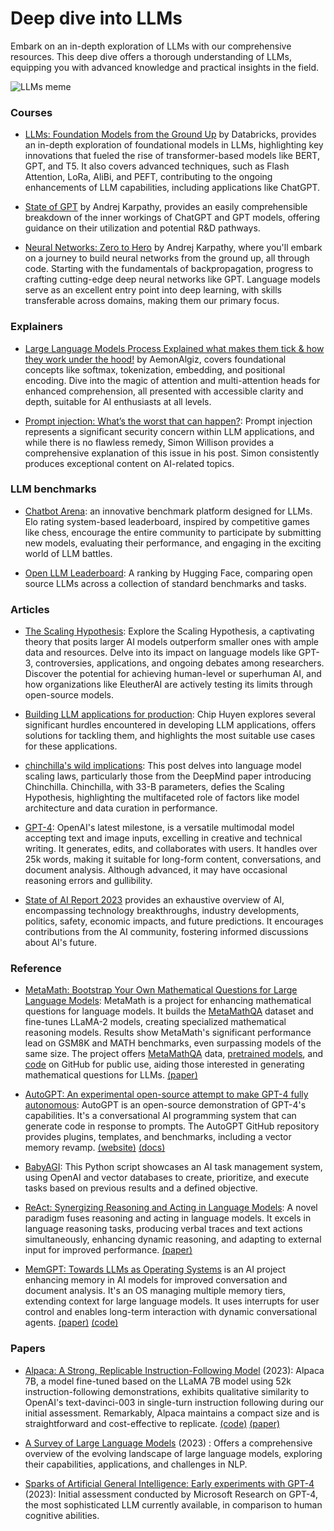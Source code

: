 # Deep dive into LLMs

Embark on an in-depth exploration of LLMs with our comprehensive resources. This deep dive offers a thorough understanding of LLMs, equipping you with advanced knowledge and practical insights in the field.

  <img src="/assets/images/memes/llmsMeme.png" alt="LLMs meme" />

### Courses

- [LLMs: Foundation Models from the Ground Up](https://www.edx.org/learn/computer-science/databricks-large-language-models-foundation-models-from-the-ground-up) by Databricks, provides an in-depth exploration of foundational models in LLMs, highlighting key innovations that fueled the rise of transformer-based models like BERT, GPT, and T5. It also covers advanced techniques, such as Flash Attention, LoRa, AliBi, and PEFT, contributing to the ongoing enhancements of LLM capabilities, including applications like ChatGPT.

- [State of GPT](https://build.microsoft.com/en-US/sessions/db3f4859-cd30-4445-a0cd-553c3304f8e2) by Andrej Karpathy, provides an easily comprehensible breakdown of the inner workings of ChatGPT and GPT models, offering guidance on their utilization and potential R&D pathways.

- [Neural Networks: Zero to Hero](https://karpathy.ai/zero-to-hero.html) by Andrej Karpathy, where you'll embark on a journey to build neural networks from the ground up, all through code. Starting with the fundamentals of backpropagation, progress to crafting cutting-edge deep neural networks like GPT. Language models serve as an excellent entry point into deep learning, with skills transferable across domains, making them our primary focus.

### Explainers

- [Large Language Models Process Explained what makes them tick & how they work under the hood!](https://www.youtube.com/watch?v=_Pt-rGE4zEE&t=5s) by AemonAlgiz, covers foundational concepts like softmax, tokenization, embedding, and positional encoding. Dive into the magic of attention and multi-attention heads for enhanced comprehension, all presented with accessible clarity and depth, suitable for AI enthusiasts at all levels.

- [Prompt injection: What’s the worst that can happen?](https://simonwillison.net/2023/Apr/14/worst-that-can-happen/): Prompt injection represents a significant security concern within LLM applications, and while there is no flawless remedy, Simon Willison provides a comprehensive explanation of this issue in his post. Simon consistently produces exceptional content on AI-related topics.

### LLM benchmarks

- [Chatbot Arena](https://lmsys.org/blog/2023-05-03-arena/): an innovative benchmark platform designed for LLMs. Elo rating system-based leaderboard, inspired by competitive games like chess, encourage the entire community to participate by submitting new models, evaluating their performance, and engaging in the exciting world of LLM battles.

- [Open LLM Leaderboard](https://huggingface.co/spaces/HuggingFaceH4/open_llm_leaderboard): A ranking by Hugging Face, comparing open source LLMs across a collection of standard benchmarks and tasks.

### Articles

- [The Scaling Hypothesis](https://gwern.net/scaling-hypothesis): Explore the Scaling Hypothesis, a captivating theory that posits larger AI models outperform smaller ones with ample data and resources. Delve into its impact on language models like GPT-3, controversies, applications, and ongoing debates among researchers. Discover the potential for achieving human-level or superhuman AI, and how organizations like EleutherAI are actively testing its limits through open-source models.

- [Building LLM applications for production](https://huyenchip.com/2023/04/11/llm-engineering.html): Chip Huyen explores several significant hurdles encountered in developing LLM applications, offers solutions for tackling them, and highlights the most suitable use cases for these applications.

- [chinchilla's wild implications](https://www.lesswrong.com/posts/6Fpvch8RR29qLEWNH/chinchilla-s-wild-implications): This post delves into language model scaling laws, particularly those from the DeepMind paper introducing Chinchilla. Chinchilla, with 33-B parameters, defies the Scaling Hypothesis, highlighting the multifaceted role of factors like model architecture and data curation in performance.

- [GPT-4](https://openai.com/research/gpt-4): OpenAI's latest milestone, is a versatile multimodal model accepting text and image inputs, excelling in creative and technical writing. It generates, edits, and collaborates with users. It handles over 25k words, making it suitable for long-form content, conversations, and document analysis. Although advanced, it may have occasional reasoning errors and gullibility.

- [State of AI Report 2023](https://www.stateof.ai/) provides an exhaustive overview of AI, encompassing technology breakthroughs, industry developments, politics, safety, economic impacts, and future predictions. It encourages contributions from the AI community, fostering informed discussions about AI's future.

### Reference

- [MetaMath: Bootstrap Your Own Mathematical Questions for Large Language Models](https://meta-math.github.io/): MetaMath is a project for enhancing mathematical questions for language models. It builds the [MetaMathQA](https://huggingface.co/datasets/meta-math/MetaMathQA) dataset and fine-tunes LLaMA-2 models, creating specialized mathematical reasoning models. Results show MetaMath's significant performance lead on GSM8K and MATH benchmarks, even surpassing models of the same size. The project offers [MetaMathQA](https://huggingface.co/datasets/meta-math/MetaMathQA) data, [pretrained models](https://huggingface.co/meta-math/MetaMath-7B-V1.0), and [code](https://github.com/meta-math/MetaMath) on GitHub for public use, aiding those interested in generating mathematical questions for LLMs. [(paper)](https://arxiv.org/abs/2309.12284)

- [AutoGPT: An experimental open-source attempt to make GPT-4 fully autonomous](https://github.com/Significant-Gravitas/AutoGPT): AutoGPT is an open-source demonstration of GPT-4's capabilities. It's a conversational AI programming system that can generate code in response to prompts. The AutoGPT GitHub repository provides plugins, templates, and benchmarks, including a vector memory revamp. [(website)](https://news.agpt.co/) [(docs)](https://docs.agpt.co/)

- [BabyAGI](https://github.com/yoheinakajima/babyagi): This Python script showcases an AI task management system, using OpenAI and vector databases to create, prioritize, and execute tasks based on previous results and a defined objective.

- [ReAct: Synergizing Reasoning and Acting in Language Models](https://blog.research.google/2022/11/react-synergizing-reasoning-and-acting.html): A novel paradigm fuses reasoning and acting in language models. It excels in language reasoning tasks, producing verbal traces and text actions simultaneously, enhancing dynamic reasoning, and adapting to external input for improved performance. [(paper)](https://arxiv.org/abs/2210.03629)

- [MemGPT: Towards LLMs as Operating Systems](https://memgpt.ai/) is an AI project enhancing memory in AI models for improved conversation and document analysis. It's an OS managing multiple memory tiers, extending context for large language models. It uses interrupts for user control and enables long-term interaction with dynamic conversational agents. [(paper)](https://arxiv.org/abs/2310.08560) [(code)](https://github.com/cpacker/MemGPT)

### Papers

- [Alpaca: A Strong, Replicable Instruction-Following Model](https://crfm.stanford.edu/2023/03/13/alpaca.html) (2023): Alpaca 7B, a model fine-tuned based on the LLaMA 7B model using 52k instruction-following demonstrations, exhibits qualitative similarity to OpenAI's text-davinci-003 in single-turn instruction following during our initial assessment. Remarkably, Alpaca maintains a compact size and is straightforward and cost-effective to replicate. [(code)](https://github.com/tatsu-lab/stanford_alpaca) [(paper)](https://arxiv.org/pdf/2303.16199.pdf)

- [A Survey of Large Language Models](https://arxiv.org/abs/2303.18223) (2023) : Offers a comprehensive overview of the evolving landscape of large language models, exploring their capabilities, applications, and challenges in NLP.

- [Sparks of Artificial General Intelligence: Early experiments with GPT-4](https://arxiv.org/abs/2303.12712) (2023): Initial assessment conducted by Microsoft Research on GPT-4, the most sophisticated LLM currently available, in comparison to human cognitive abilities.
